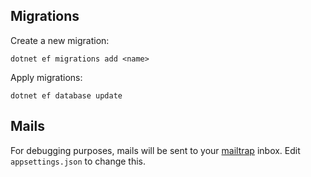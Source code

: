 ﻿## Migrations
Create a new migration:

`dotnet ef migrations add <name>`

Apply migrations:

`dotnet ef database update`

## Mails
For debugging purposes, mails will be sent to your [mailtrap](https://mailtrap.io/) inbox. Edit `appsettings.json` to change this.